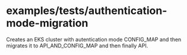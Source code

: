 # examples/tests/authentication-mode-migration

Creates an EKS cluster with autentication mode CONFIG_MAP and then migrates it to API_AND_CONFIG_MAP and then finally API.

